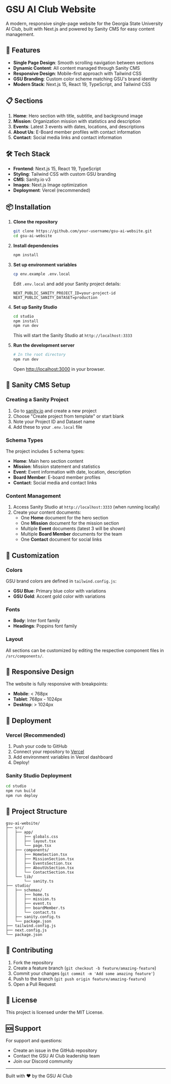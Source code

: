 # GSU AI Club Website

A modern, responsive single-page website for the Georgia State University AI Club, built with Next.js and powered by Sanity CMS for easy content management.

## 🚀 Features

- **Single Page Design**: Smooth scrolling navigation between sections
- **Dynamic Content**: All content managed through Sanity CMS
- **Responsive Design**: Mobile-first approach with Tailwind CSS
- **GSU Branding**: Custom color scheme matching GSU's brand identity
- **Modern Stack**: Next.js 15, React 19, TypeScript, and Tailwind CSS

## 📋 Sections

1. **Home**: Hero section with title, subtitle, and background image
2. **Mission**: Organization mission with statistics and description
3. **Events**: Latest 3 events with dates, locations, and descriptions
4. **About Us**: E-Board member profiles with contact information
5. **Contact**: Social media links and contact information

## 🛠️ Tech Stack

- **Frontend**: Next.js 15, React 19, TypeScript
- **Styling**: Tailwind CSS with custom GSU branding
- **CMS**: Sanity.io v3
- **Images**: Next.js Image optimization
- **Deployment**: Vercel (recommended)

## 📦 Installation

1. **Clone the repository**
   ```bash
   git clone https://github.com/your-username/gsu-ai-website.git
   cd gsu-ai-website
   ```

2. **Install dependencies**
   ```bash
   npm install
   ```

3. **Set up environment variables**
   ```bash
   cp env.example .env.local
   ```
   
   Edit `.env.local` and add your Sanity project details:
   ```
   NEXT_PUBLIC_SANITY_PROJECT_ID=your-project-id
   NEXT_PUBLIC_SANITY_DATASET=production
   ```

4. **Set up Sanity Studio**
   ```bash
   cd studio
   npm install
   npm run dev
   ```
   
   This will start the Sanity Studio at `http://localhost:3333`

5. **Run the development server**
   ```bash
   # In the root directory
   npm run dev
   ```
   
   Open [http://localhost:3000](http://localhost:3000) in your browser.

## 🎨 Sanity CMS Setup

### Creating a Sanity Project

1. Go to [sanity.io](https://sanity.io) and create a new project
2. Choose "Create project from template" or start blank
3. Note your Project ID and Dataset name
4. Add these to your `.env.local` file

### Schema Types

The project includes 5 schema types:

- **Home**: Main hero section content
- **Mission**: Mission statement and statistics  
- **Event**: Event information with date, location, description
- **Board Member**: E-board member profiles
- **Contact**: Social media and contact links

### Content Management

1. Access Sanity Studio at `http://localhost:3333` (when running locally)
2. Create your content documents:
   - One **Home** document for the hero section
   - One **Mission** document for the mission section
   - Multiple **Event** documents (latest 3 will be shown)
   - Multiple **Board Member** documents for the team
   - One **Contact** document for social links

## 🎨 Customization

### Colors
GSU brand colors are defined in `tailwind.config.js`:
- **GSU Blue**: Primary blue color with variations
- **GSU Gold**: Accent gold color with variations

### Fonts
- **Body**: Inter font family
- **Headings**: Poppins font family

### Layout
All sections can be customized by editing the respective component files in `/src/components/`.

## 📱 Responsive Design

The website is fully responsive with breakpoints:
- **Mobile**: < 768px
- **Tablet**: 768px - 1024px  
- **Desktop**: > 1024px

## 🚀 Deployment

### Vercel (Recommended)

1. Push your code to GitHub
2. Connect your repository to [Vercel](https://vercel.com)
3. Add environment variables in Vercel dashboard
4. Deploy!

### Sanity Studio Deployment

```bash
cd studio
npm run build
npm run deploy
```

## 📂 Project Structure

```
gsu-ai-website/
├── src/
│   ├── app/
│   │   ├── globals.css
│   │   ├── layout.tsx
│   │   └── page.tsx
│   ├── components/
│   │   ├── HomeSection.tsx
│   │   ├── MissionSection.tsx
│   │   ├── EventsSection.tsx
│   │   ├── AboutUsSection.tsx
│   │   └── ContactSection.tsx
│   └── lib/
│       └── sanity.ts
├── studio/
│   ├── schemas/
│   │   ├── home.ts
│   │   ├── mission.ts
│   │   ├── event.ts
│   │   ├── boardMember.ts
│   │   └── contact.ts
│   ├── sanity.config.ts
│   └── package.json
├── tailwind.config.js
├── next.config.js
└── package.json
```

## 🤝 Contributing

1. Fork the repository
2. Create a feature branch (`git checkout -b feature/amazing-feature`)
3. Commit your changes (`git commit -m 'Add some amazing feature'`)
4. Push to the branch (`git push origin feature/amazing-feature`)
5. Open a Pull Request

## 📝 License

This project is licensed under the MIT License.

## 🆘 Support

For support and questions:
- Create an issue in the GitHub repository
- Contact the GSU AI Club leadership team
- Join our Discord community

---

Built with ❤️ by the GSU AI Club